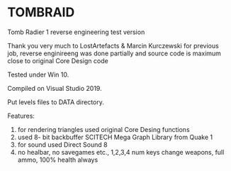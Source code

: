 # TOMBRAID

Tomb Radier 1 reverse engineering test version

Thank you very much to LostArtefacts & Marcin Kurczewski for previous job, reverse enginireeng was done partially and source code is maximum close to original Core Design code

Tested under Win 10.

Compiled on Visual Studio 2019.

Put levels files to DATA directory.

Features:

1) for rendering triangles used original Core Desing functions
2) used 8- bit backbuffer SCITECH Mega Graph Library from Quake 1
3) for sound used Direct Sound 8
4) no healbar, no savegames etc., 1,2,3,4 num keys change weapons, full ammo, 100% health always

